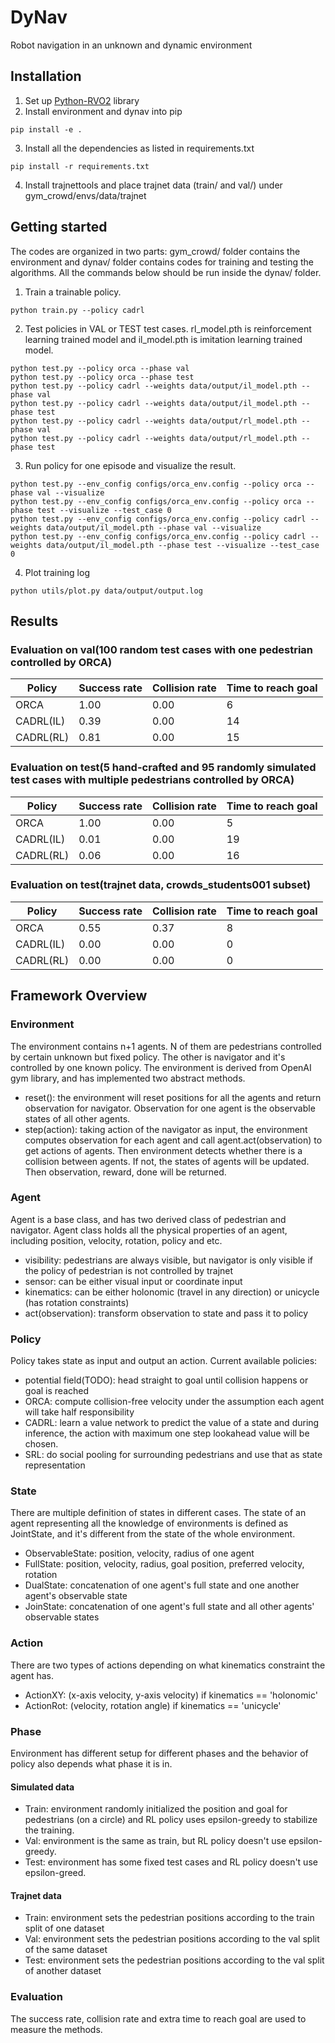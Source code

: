 # DyNav
Robot navigation in an unknown and dynamic environment


## Installation
1. Set up [Python-RVO2](https://github.com/sybrenstuvel/Python-RVO2) library
2. Install environment and dynav into pip
```
pip install -e .
```
3. Install all the dependencies as listed in requirements.txt
```
pip install -r requirements.txt
```
4. Install trajnettools and place trajnet data (train/ and val/) under gym_crowd/envs/data/trajnet

## Getting started
The codes are organized in two parts: gym_crowd/ folder contains the environment and
dynav/ folder contains codes for training and testing the algorithms. All the commands 
below should be run inside the dynav/ folder.


1. Train a trainable policy.
```
python train.py --policy cadrl
```
2. Test policies in VAL or TEST test cases. rl_model.pth is reinforcement learning trained model and il_model.pth
is imitation learning trained model.
```
python test.py --policy orca --phase val
python test.py --policy orca --phase test
python test.py --policy cadrl --weights data/output/il_model.pth --phase val
python test.py --policy cadrl --weights data/output/il_model.pth --phase test
python test.py --policy cadrl --weights data/output/rl_model.pth --phase val
python test.py --policy cadrl --weights data/output/rl_model.pth --phase test
```
3. Run policy for one episode and visualize the result.
```
python test.py --env_config configs/orca_env.config --policy orca --phase val --visualize
python test.py --env_config configs/orca_env.config --policy orca --phase test --visualize --test_case 0
python test.py --env_config configs/orca_env.config --policy cadrl --weights data/output/il_model.pth --phase val --visualize
python test.py --env_config configs/orca_env.config --policy cadrl --weights data/output/il_model.pth --phase test --visualize --test_case 0
```
4. Plot training log
```
python utils/plot.py data/output/output.log
```

## Results
### Evaluation on val(100 random test cases with one pedestrian controlled by ORCA) 
| Policy        | Success rate  | Collision rate  | Time to reach goal |
| ------------- |----   | ----- |----   |
| ORCA          | 1.00  | 0.00  | 6     |
| CADRL(IL)     | 0.39  | 0.00  | 14    |
| CADRL(RL)     | 0.81  | 0.00  | 15    |

### Evaluation on test(5 hand-crafted and 95 randomly simulated test cases with multiple pedestrians controlled by ORCA)
| Policy        | Success rate  | Collision rate  | Time to reach goal |
| ------------- |----   | ----- |----   |
| ORCA          | 1.00  | 0.00  | 5     |
| CADRL(IL)     | 0.01  | 0.00  | 19    |
| CADRL(RL)     | 0.06  | 0.00  | 16    |


### Evaluation on test(trajnet data, crowds_students001 subset)
| Policy        | Success rate  | Collision rate  | Time to reach goal |
| ------------- |----   | ----- |----   |
| ORCA          | 0.55  | 0.37  | 8     |
| CADRL(IL)     | 0.00  | 0.00  | 0     |
| CADRL(RL)     | 0.00  | 0.00  | 0     |

## Framework Overview
### Environment
The environment contains n+1 agents. N of them are pedestrians controlled by certain unknown
but fixed policy. The other is navigator and it's controlled by one known policy.
The environment is derived from OpenAI gym library, and has implemented two abstract methods.
* reset(): the environment will reset positions for all the agents and return observation 
for navigator. Observation for one agent is the observable states of all other agents.
* step(action): taking action of the navigator as input, the environment computes observation
for each agent and call agent.act(observation) to get actions of agents. Then environment detects
whether there is a collision between agents. If not, the states of agents will be updated. Then 
observation, reward, done will be returned.


### Agent
Agent is a base class, and has two derived class of pedestrian and navigator. Agent class holds
all the physical properties of an agent, including position, velocity, rotation, policy and etc.
* visibility: pedestrians are always visible, but navigator is only visible if the policy of 
pedestrian is not controlled by trajnet
* sensor: can be either visual input or coordinate input
* kinematics: can be either holonomic (travel in any direction) or unicycle (has rotation constraints)
* act(observation): transform observation to state and pass it to policy

### Policy
Policy takes state as input and output an action. Current available policies:
* potential field(TODO): head straight to goal until collision happens or goal is reached
* ORCA: compute collision-free velocity under the assumption each agent will take half responsibility
* CADRL: learn a value network to predict the value of a state and during inference,
the action with maximum one step lookahead value will be chosen.
* SRL: do social pooling for surrounding pedestrians and use that as state representation

### State
There are multiple definition of states in different cases. The state of an agent representing all
the knowledge of environments is defined as JointState, and it's different from the state of the whole environment.
* ObservableState: position, velocity, radius of one agent
* FullState: position, velocity, radius, goal position, preferred velocity, rotation
* DualState: concatenation of one agent's full state and one another agent's observable state
* JoinState: concatenation of one agent's full state and all other agents' observable states 

### Action
There are two types of actions depending on what kinematics constraint the agent has.
* ActionXY: (x-axis velocity, y-axis velocity) if kinematics == 'holonomic'
* ActionRot: (velocity, rotation angle) if kinematics == 'unicycle'

### Phase
Environment has different setup for different phases and the behavior of policy also 
depends what phase it is in.
#### Simulated data
* Train: environment randomly initialized the position and goal for pedestrians (on a circle) and RL policy
uses epsilon-greedy to stabilize the training.
* Val: environment is the same as train, but RL policy doesn't use epsilon-greedy.
* Test: environment has some fixed test cases and RL policy doesn't use epsilon-greed. 
#### Trajnet data
* Train: environment sets the pedestrian positions according to the train split of one dataset
* Val: environment sets the pedestrian positions according to the val split of the same dataset
* Test: environment sets the pedestrian positions according to the val split of another dataset

### Evaluation
The success rate, collision rate and extra time to reach goal are used to measure
the methods.
